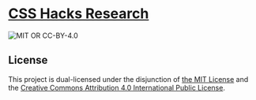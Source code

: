 # [CSS Hacks Research](http://browser-bugs.github.io/css-hacks)
![MIT OR CC-BY-4.0](https://img.shields.io/badge/license-MIT_or_CC--BY--4.0-blue.svg "MIT OR CC-BY-4.0")

## License
This project is dual-licensed under the disjunction of [the MIT License](https://github.com/browser-bugs/css-hacks/blob/master/LICENSE-MIT.txt) and the [Creative Commons Attribution 4.0 International Public License](https://github.com/browser-bugs/css-hacks/blob/master/LICENSE-CC-BY.txt).

